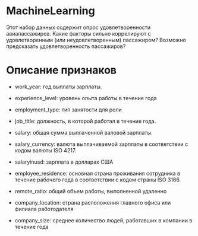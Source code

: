 # MachineLearning

Этот набор данных содержит опрос удовлетворенности авиапассажиров. Какие факторы сильно коррелируют с удовлетворенным (или неудовлетворенным) пассажиром? Возможно предсказать удовлетворенность пассажиров?

# Описание признаков

* work_year: год выплаты зарплаты.

* experience_level: уровень опыта работы в течение года

* employment_type: тип занятости для роли

* job_title: должность, в которой работал в течение года.

* salary: общая сумма выплаченной валовой зарплаты.

* salary_currency: валюта выплачиваемой зарплаты в соответствии с кодом валюты ISO 4217.

* salaryinusd: зарплата в долларах США

* employee_residence: основная страна проживания сотрудника в течение рабочего года в соответствии с кодом страны ISO 3166.

* remote_ratio: общий объем работы, выполненной удаленно

* company_location: страна расположения главного офиса или филиала работодателя

* company_size: среднее количество людей, работавших в компании в течение года
